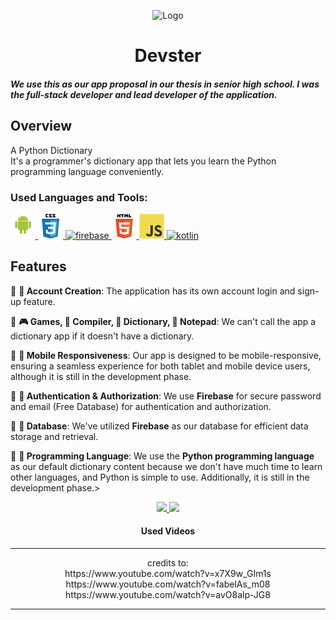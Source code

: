 <p align="center">
  <img src="https://github.com/tcker/Python-Dictionary-App/raw/main/Assets/dev_logo.png" alt="Logo" width="155" height="155">
</p>


<h1 align="center">Devster</h1>

<h5> 
We use this as our app proposal in our thesis in senior high school. I was the full-stack developer and lead developer of the application.
</h5>


<h2>Overview</h2>
<p> A Python Dictionary <br> It's a programmer's dictionary app that lets you learn the Python programming language conveniently.</p>


<h3 align="left">Used Languages and Tools:</h3>
<p align="left"> <a href="https://developer.android.com" target="_blank" rel="noreferrer"> <img src="https://raw.githubusercontent.com/devicons/devicon/master/icons/android/android-original-wordmark.svg" alt="android" width="40" height="40"/> </a> <a href="https://www.w3schools.com/css/" target="_blank" rel="noreferrer"> <img src="https://raw.githubusercontent.com/devicons/devicon/master/icons/css3/css3-original-wordmark.svg" alt="css3" width="40" height="40"/> </a> <a href="https://firebase.google.com/" target="_blank" rel="noreferrer"> <img src="https://www.vectorlogo.zone/logos/firebase/firebase-icon.svg" alt="firebase" width="40" height="40"/> </a> <a href="https://www.w3.org/html/" target="_blank" rel="noreferrer"> <img src="https://raw.githubusercontent.com/devicons/devicon/master/icons/html5/html5-original-wordmark.svg" alt="html5" width="40" height="40"/> </a> <a href="https://developer.mozilla.org/en-US/docs/Web/JavaScript" target="_blank" rel="noreferrer"> <img src="https://raw.githubusercontent.com/devicons/devicon/master/icons/javascript/javascript-original.svg" alt="javascript" width="40" height="40"/> </a> <a href="https://kotlinlang.org" target="_blank" rel="noreferrer"> <img src="https://www.vectorlogo.zone/logos/kotlinlang/kotlinlang-icon.svg" alt="kotlin" width="40" height="40"/> </a> </p>

## Features
📌 **👤 Account Creation**: The application has its own account login and sign-up feature.

📌 **🎮 Games, 💾 Compiler, 📖 Dictionary, 📝 Notepad**: We can't call the app a dictionary app if it doesn't have a dictionary.

📌 **📱 Mobile Responsiveness**: Our app is designed to be mobile-responsive, ensuring a seamless experience for both tablet and mobile device users, although it is still in the development phase.

📌 **🔑 Authentication & Authorization**: We use **Firebase** for secure password and email (Free Database) for authentication and authorization.

📌 **💽 Database**: We've utilized **Firebase** as our database for efficient data storage and retrieval.

📌 **🐍 Programming Language**: We use the **Python programming language** as our default dictionary content because we don't have much time to learn other languages, and Python is simple to use. Additionally, it is still in the development phase.>
<div align="center">
<div align="center">
  <a href="https://github.com/tcker/Python-Dictionary-App/raw/main/Preview/Devster.mp4" target="_blank">
    <img src="https://img.shields.io/badge/Download Previews-ffce6d.svg?style=for-the-badge&logo=google-cloud&logoColor=white" target="_blank" />
  </a>
  <a href="https://github.com/tcker/Python-Dictionary-App/raw/main/Preview/Main_1 (1).mp4" target="_blank">
    <img src="https://img.shields.io/badge/Download Previews-ec5a2d.svg?style=for-the-badge&logo=google-cloud&logoColor=white" target="_blank" />
  </a>
</div>

  
<h4> Used Videos </h4>

---

<p> credits to: <br> https://www.youtube.com/watch?v=x7X9w_GIm1s <br> https://www.youtube.com/watch?v=fabelAs_m08 <br> https://www.youtube.com/watch?v=avO8alp-JG8 </p>

---

